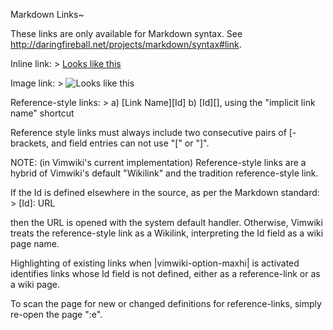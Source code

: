 Markdown Links~

These links are only available for Markdown syntax.  See
http://daringfireball.net/projects/markdown/syntax#link.

Inline link: >
  [Looks like this](URL)

Image link: >
  ![Looks like this](URL)

Reference-style links: >
  a) [Link Name][Id]
  b) [Id][], using the "implicit link name" shortcut

Reference style links must always include two consecutive pairs of
[-brackets, and field entries can not use "[" or "]".


NOTE: (in Vimwiki's current implementation) Reference-style links are a hybrid
of Vimwiki's default "Wikilink" and the tradition reference-style link.

If the Id is defined elsewhere in the source, as per the Markdown standard: >
  [Id]: URL

then the URL is opened with the system default handler.  Otherwise, Vimwiki
treats the reference-style link as a Wikilink, interpreting the Id field as a
wiki page name.

Highlighting of existing links when |vimwiki-option-maxhi| is activated
identifies links whose Id field is not defined, either as a reference-link or
as a wiki page.

To scan the page for new or changed definitions for reference-links, simply
re-open the page ":e<CR>".

